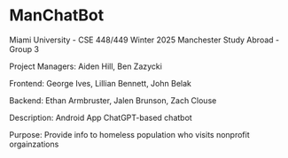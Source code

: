 # ManChatBot
Miami University - CSE 448/449 Winter 2025 
Manchester Study Abroad - Group 3

Project Managers: Aiden Hill, Ben Zazycki

Frontend: George Ives, Lillian Bennett, John Belak

Backend: Ethan Armbruster, Jalen Brunson, Zach Clouse

Description: Android App ChatGPT-based chatbot

Purpose: Provide info to homeless population who visits nonprofit orgainzations
